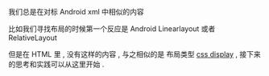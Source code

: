 
我们总是在对标 Android xml 中相似的内容

比如我们寻找布局的时候第一个反应是 Android Linearlayout 或者 RelativeLayout 

但是在 HTML 里 , 没有这样的内容 , 与之相似的是 布局类型 [css display](https://developer.mozilla.org/zh-CN/docs/Web/CSS/display) , 接下来的思考和实践可以从这里开始 . 
